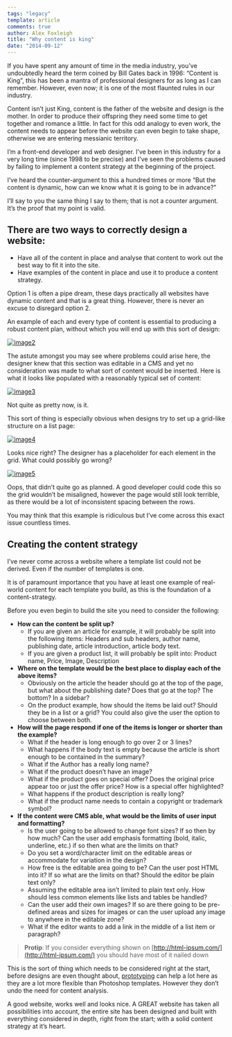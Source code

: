 ```yaml
---
tags: "legacy"
template: article 
comments: true 
author: Alex Foxleigh
title: "Why content is king"
date: "2014-09-12"
---
```


If you have spent any amount of time in the media industry, you’ve undoubtedly heard the term coined by Bill Gates back in 1996: “Content is King”, this has been a mantra of professional designers for as long as I can remember. However, even now; it is one of the most flaunted rules in our industry.

<!-- end -->

Content isn’t just King, content is the father of the website and design is the mother. In order to produce their offspring they need some time to get together and romance a little. In fact for this odd analogy to even work, the content needs to appear before the website can even begin to take shape, otherwise we are entering messianic territory.

I’m a front-end developer and web designer. I’ve been in this industry for a very long time (since 1998 to be precise) and I’ve seen the problems caused by failing to implement a content strategy at the beginning of the project.

I’ve heard the counter-argument to this a hundred times or more “But the content is dynamic, how can we know what it is going to be in advance?”

I’ll say to you the same thing I say to them; that is not a counter argument. It’s the proof that my point is valid.

## **There are two ways to correctly design a website:**

- Have all of the content in place and analyse that content to work out the best way to fit it into the site.
- Have examples of the content in place and use it to produce a content strategy.

Option 1 is often a pipe dream, these days practically all websites have dynamic content and that is a great thing. However, there is never an excuse to disregard option 2.

An example of each and every type of content is essential to producing a robust content plan, without which you will end up with this sort of design:

[![image2](http://foxleigh.me/wp-content/uploads/2014/09/image2.png)](http://staging.digitalfusionmag.com/wp-content/uploads/2015/03/image2.png)

The astute amongst you may see where problems could arise here, the designer knew that this section was editable in a CMS and yet no consideration was made to what sort of content would be inserted. Here is what it looks like populated with a reasonably typical set of content:

[![image3](http://foxleigh.me/wp-content/uploads/2014/09/image3.png)](http://staging.digitalfusionmag.com/wp-content/uploads/2015/03/image3.png)

Not quite as pretty now, is it.

This sort of thing is especially obvious when designs try to set up a grid-like structure on a list page:

[![image4](http://foxleigh.me/wp-content/uploads/2014/09/image4.png)](http://staging.digitalfusionmag.com/wp-content/uploads/2015/03/image4.png)

Looks nice right? The designer has a placeholder for each element in the grid. What could possibly go wrong?

[![image5](http://foxleigh.me/wp-content/uploads/2014/09/image5.png)](http://staging.digitalfusionmag.com/wp-content/uploads/2015/03/image5.png)

Oops, that didn’t quite go as planned. A good developer could code this so the grid wouldn’t be misaligned, however the page would still look terrible, as there would be a lot of inconsistent spacing between the rows.

You may think that this example is ridiculous but I’ve come across this exact issue countless times.

## Creating the content strategy

I’ve never come across a website where a template list could not be derived. Even if the number of templates is one.

It is of paramount importance that you have at least one example of real-world content for each template you build, as this is the foundation of a content-strategy.

Before you even begin to build the site you need to consider the following:

- **How can the content be split up?**
    - If you are given an article for example, it will probably be split into the following items: Headers and sub headers, author name, publishing date, article introduction, article body text.
    - If you are given a product list, it will probably be split into: Product name, Price, Image, Description
- **Where on the template would be the best place to display each of the above items?**
    - Obviously on the article the header should go at the top of the page, but what about the publishing date? Does that go at the top? The bottom? In a sidebar?
    - On the product example, how should the items be laid out? Should they be in a list or a grid? You could also give the user the option to choose between both.
- **How will the page respond if one of the items is longer or shorter than the example?**
    - What if the header is long enough to go over 2 or 3 lines?
    - What happens if the body text is empty because the article is short enough to be contained in the summary?
    - What if the Author has a really long name?
    - What if the product doesn’t have an image?
    - What if the product goes on special offer? Does the original price appear too or just the offer price? How is a special offer highlighted?
    - What happens if the product description is really long?
    - What if the product name needs to contain a copyright or trademark symbol?
- **If the content were CMS able, what would be the limits of user input and formatting?**
    - Is the user going to be allowed to change font sizes? If so then by how much? Can the user add emphasis formatting (bold, italic, underline, etc.) if so then what are the limits on that?
    - Do you set a word/character limit on the editable areas or accommodate for variation in the design?
    - How free is the editable area going to be? Can the user post HTML into it? If so what are the limits on that? Should the editor be plain text only?
    - Assuming the editable area isn’t limited to plain text only. How should less common elements like lists and tables be handled?
    - Can the user add their own images? If so are there going to be pre-defined areas and sizes for images or can the user upload any image to anywhere in the editable zone?
    - What if the editor wants to add a link in the middle of a list item or paragraph?

> **Protip**: If you consider everything shown on [http://html-ipsum.com/](http://html-ipsum.com/) you should have most of it nailed down

This is the sort of thing which needs to be considered right at the start, before designs are even thought about, [prototyping](http://blog.teamtreehouse.com/responsive-web-design-in-the-browser-part-1-kill-photoshop) can help a lot here as they are a lot more flexible than Photoshop templates. However they don’t undo the need for content analysis.

A good website, works well and looks nice. A GREAT website has taken all possibilities into account, the entire site has been designed and built with everything considered in depth, right from the start; with a solid content strategy at it’s heart.
